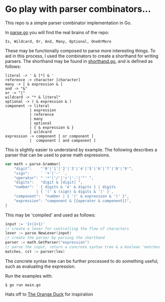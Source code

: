 # Go play with parser combinators...

This repo is a simple parser combinator implementation in Go.

In [parse.go](./parse/shorthand.go) you will find the real brains of the repo:

```
Is, Wildcard, Or, And, Many, Optional, OneOrMore
```

These may be functionally composed to parse more interesting things. To aid in this process, I used the combinators to create a shorthand for writing parsers. The shorthand may be found in [shorthand.go](./parse/shorthand.go), and is defined as follows:

```
literal -> ' & [*] & '
reference -> character [character]
many -> [ & expression & ]
and -> "&"
or -> "|"
wildcard -> "* & literal"
optional -> ( & expression & )
component -> literal
		   | expression
		   | reference
		   | many
		   | optional
		   | { & expression & }
		   | wildcard
expression -> component [ or component ]
		   |  component [ and component ]
```

This is slightly easier to understand by example. The following describes a parser that can be used to parse math expressions.

```go
var math = parse.Grammar{
	"digit":    "'0'|'1'|'2'|'3'|'4'|'5'|'6'|'7'|'8'|'9'",
	"sign":     ` '+'|'-' `,
	"operator": " '*'|'/'|'+'|'-'|'^' ",
	"digits":   "digit & [digit] ",
	"number": ` { digits & 'e' & digits } | digits 
			  | { '(' & (sign) & digits & ')' }`,
	"component":  "number | { '(' & expression & ')' }",
	"expression": "component & [{operator & component}]",
}
```

This may be 'compiled' and used as follows:

```go
input := '1+(1+1)'
// create a lexer for controlling the flow of characters
lexer := parse.NewLexer(input)
// create the parser by parsing the shorthand
parser := math.GetParser("expression")
// parse the input, return a concrete syntax tree & a boolean 'matches'
matches, cst := parser(lex)
```

The concrete syntax tree can be further processed to do something useful, such as evaluating the expression.

Run the examples with:

```
$ go run main.go
```

Hats off to [The Orange Duck](http://theorangeduck.com/page/you-could-have-invented-parser-combinators) for inspiration